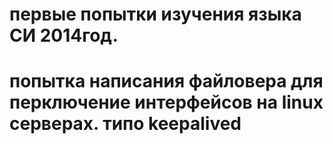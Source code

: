 # первые попытки изучения языка СИ 2014год.
# попытка написания файловера для перключение интерфейсов на linux серверах. типо keepalived
